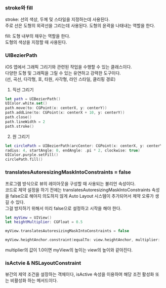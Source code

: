 ### stroke와 fill
stroke: 선의 색상, 두께 및 스타일을 지정하는데 사용된다.<br>
주로 선은 도형의 외곽선을 그리는데 사용된다. 도형의 윤곽을 나태내는 역할을 한다.<br>

fill: 도형 내부의 채우는 역할을 한다.<br>
도형의 색상을 지정할 때 사용된다.<br>

### UIBezierPath
iOS 앱에서 그래픽 그리기와 관련된 작업을 수행할 수 있는 클래스이다.<br>
다양한 도형 및 그래픽을 그릴 수 있는 유연하고 강력한 도구이다.<br>
(선, 곡선, 다각형, 호, 타원, 사각형, 라인 스타일, 클리핑 경로)<br>

1. 직선 그리기
```swift
let path = UIBezierPath()
UIColor.white.set()
path.move(to: CGPoint(x: centerX, y: centerY))
path.addLine(to: CGPoint(x: centerX + 10, y: centerY))
path.close()
path.lineWidth = 2
path.stroke()
```
2. 원 그리기
```swift
let circlePath = UIBezierPath(arcCenter: CGPoint(x: centerX, y: centerY),
radius: 4, startAngle: 0, endAngle: .pi * 2, clockwise: true)
UIColor.purple.setFill()
circlePath.fill()
```

### translatesAutoresizingMaskIntoConstraints = false
프로그램 방식으로 뷰의 레이아웃을 구성할 때 사용되는 불리언 속성이다.<br>
코드로 제약 설정을 하기 전에는 translatesAutoresizingMaskIntoConstraints 속성을 false으로 해야지 의도하지 않게 Auto Layout 시스템이 추가되어서 제약 오류가 생길 수 있다.<br>
그걸 방지하기 위해서 미리 false으로 설정하고 시작을 해야 한다.<br>


```swift
let myView = UIView()
let heightMultiplier: CGFloat = 0.5

myView.translatesAutoresizingMaskIntoConstraints = false

myView.heightAnchor.constraint(equalTo: view.heightAnchor, multiplier: heightMultiplier).isActive = true
```
multiplier의 값이 1.0이면 myView의 높이는 view의 높이와 같아진다. 

### isActvie & NSLayoutConstraint
뷰간의 제약 조건을 설장하는 객체이다, isActive 속성을 이용하여 해당 조전 활성화 또는 비활성화 하는 메서드이다.
